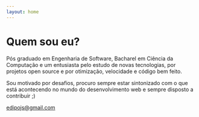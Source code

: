```yaml
---
layout: home
---
```


# Quem sou eu?

Pós graduado em Engenharia de Software, Bacharel em Ciência da Computação e um entusiasta pelo estudo de novas tecnologias, por projetos open source e por otimização, velocidade e código bem feito.

Sou motivado por desafios, procuro sempre estar sintonizado com o que está acontecendo no mundo do desenvolvimento web e sempre disposto a contribuir ;)

<figcaption>
  <a href="mailto:edipojs@gmail.com" title="edipojs@gmail.com">
    edipojs@gmail.com
  </a>
</figcaption>
